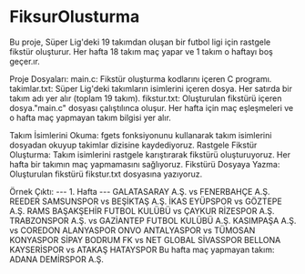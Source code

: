 # FiksurOlusturma

Bu proje, Süper Lig'deki 19 takımdan oluşan bir futbol ligi için rastgele fikstür oluşturur. Her hafta 18 takım maç yapar ve 1 takım o haftayı boş geçer.ır.

Proje Dosyaları:
main.c: Fikstür oluşturma kodlarını içeren C programı.
takimlar.txt: Süper Lig'deki takımların isimlerini içeren dosya. Her satırda bir takım adı yer alır (toplam 19 takım).
fikstur.txt: Oluşturulan fikstürü içeren dosya."main.c" dosyası çalıştılınca oluşur. Her hafta için maç eşleşmeleri ve o hafta maç yapmayan takım bilgisi yer alır.

  
Takım İsimlerini Okuma: fgets fonksiyonunu kullanarak takım isimlerini dosyadan okuyup takimlar dizisine kaydediyoruz.
Rastgele Fikstür Oluşturma: Takım isimlerini rastgele karıştırarak fikstürü oluşturuyoruz. Her hafta bir takımın maç yapmamasını sağlıyoruz.
Fikstürü Dosyaya Yazma: Oluşturulan fikstürü fikstur.txt dosyasına yazıyoruz.


Örnek Çıktı:
--- 1. Hafta ---
GALATASARAY A.Ş. vs FENERBAHÇE A.Ş.
REEDER SAMSUNSPOR vs BEŞİKTAŞ A.Ş.
İKAS EYÜPSPOR vs GÖZTEPE A.Ş.
RAMS BAŞAKŞEHİR FUTBOL KULÜBÜ vs ÇAYKUR RİZESPOR A.Ş.
TRABZONSPOR A.Ş. vs GAZİANTEP FUTBOL KULÜBÜ A.Ş.
KASIMPAŞA A.Ş. vs COREDON ALANYASPOR
ONVO ANTALYASPOR vs TÜMOSAN KONYASPOR
SİPAY BODRUM FK vs NET GLOBAL SİVASSPOR
BELLONA KAYSERİSPOR vs ATAKAŞ HATAYSPOR
Bu hafta maç yapmayan takım: ADANA DEMİRSPOR A.Ş.

